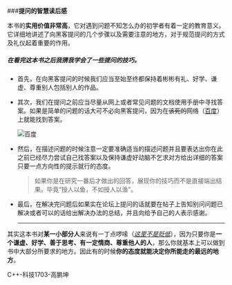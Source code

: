 ###**提问的智慧读后感**

​        本书的**实用价值非常高**，它对遇到问题不知怎么办的初学者有着一定的教育意义。它详细地讲述了向黑客提问的几个步骤以及需要注意的地方，对于规范提问的方式及礼仪起着重要的作用。

#####        在看完这本书之后我猜我学会了一些提问的技巧。

- 首先，在向黑客提问的时候我们应当至始至终都保持着彬彬有礼、好学、谦虚、尊重别人包括别人的作品。

- 其次，我们在提问之前应当尽量从网上或者常见问题的文档使用手册中寻找答案。如果是简单的问题的话大可不必向黑客提问，因为在~~该死的~~网络（[百度](https://www.baidu.com/ "在中国用这个比较方便 ")）上就能找到答案。

  ![百度](https://timgsa.baidu.com/timg?image&quality=80&size=b9999_10000&sec=1538826485443&di=af155563a0bc90d77c8a7baa9f19054d&imgtype=0&src=http%3A%2F%2Fimg.zcool.cn%2Fcommunity%2F01cece58c16062a801219c7787435d.jpg "在中国用这个比较方便")

- 然后，在描述问题的时候注意一定要准确适当的描述问题并且要表达出你在此之前已经尽力尝试自己找答案以及保持谦虚好动脑不乞求对方给出详细的答案只要一点方向性的提示就行的态度。

  >如果你是在研究一番后才做出的回答，展现你的技巧而不是直接端出结果。毕竟“授人以鱼，不如授人以渔”。

- 最后，在解决完问题后如果实在论坛上提问的话就要在帖子上告知别问问题已解决或者可以的话给出解决办法的总结，并且向给予自己的人表示感谢。

  ***

​       其实这本书对**某一小部分人**来说有一丁点啰嗦（*<u>这里不是贬低</u>*），因为只要你是**一个谦虚、好学、善于思考、有一定情商、尊重他人的人**，那么你就基本上可以做到书中大部分所要求的地方。因此有的时候**你的态度就能决定你所能走的最远的地方**。

 C++-科技1703-高鹏坤